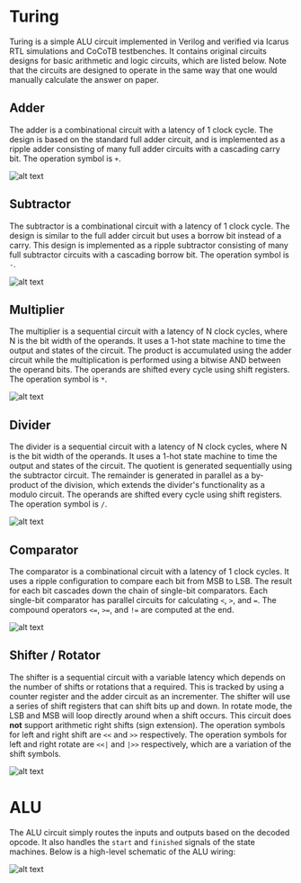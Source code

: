 # Turing

Turing is a simple ALU circuit implemented in Verilog and verified via Icarus RTL simulations and CoCoTB testbenches.  It contains original circuits designs for basic arithmetic and logic circuits, which are listed below.  Note that the circuits are designed to operate in the same way that one would manually calculate the answer on paper.

## Adder

The adder is a combinational circuit with a latency of 1 clock cycle.  The design is based on the standard full adder circuit, and is implemented as a ripple adder consisting of many full adder circuits with a cascading carry bit.  The operation symbol is `+`.

![alt text](schematics/adder.jpg)

## Subtractor

The subtractor is a combinational circuit with a latency of 1 clock cycle.  The design is similar to the full adder circuit but uses a borrow bit instead of a carry.  This design is implemented as a ripple subtractor consisting of many full subtractor circuits with a cascading borrow bit.  The operation symbol is `-`.

![alt text](schematics/subtractor.jpg)

## Multiplier

The multiplier is a sequential circuit with a latency of N clock cycles, where N is the bit width of the operands.  It uses a 1-hot state machine to time the output and states of the circuit.  The product is accumulated using the adder circuit while the multiplication is performed using a bitwise AND between the operand bits.  The operands are shifted every cycle using shift registers.  The operation symbol is `*`.

![alt text](schematics/multiplier.jpg)

## Divider

The divider is a sequential circuit with a latency of N clock cycles, where N is the bit width of the operands.  It uses a 1-hot state machine to time the output and states of the circuit.  The quotient is generated sequentially using the subtractor circuit.  The remainder is generated in parallel as a by-product of the division, which extends the divider's functionality as a modulo circuit.  The operands are shifted every cycle using shift registers.  The operation symbol is `/`.

![alt text](schematics/divider.jpg)

## Comparator

The comparator is a combinational circuit with a latency of 1 clock cycles.  It uses a ripple configuration to compare each bit from MSB to LSB.  The result for each bit cascades down the chain of single-bit comparators.  Each single-bit comparator has parallel circuits for calculating `<`, `>`, and `=`.  The compound operators `<=`, `>=`, and `!=` are computed at the end.

![alt text](schematics/comparator.jpg)

## Shifter / Rotator

The shifter is a sequential circuit with a variable latency which depends on the number of shifts or rotations that a required.  This is tracked by using a counter register and the adder circuit as an incrementer.  The shifter will use a series of shift registers that can shift bits up and down.  In rotate mode, the LSB and MSB will loop directly around when a shift occurs.  This circuit does **not** support arithmetic right shifts (sign extension).  The operation symbols for left and right shift are `<<` and `>>` respectively.  The operation symbols for left and right rotate are `<<|` and `|>>` respectively, which are a variation of the shift symbols.

![alt text](schematics/shifter.jpg)

# ALU

The ALU circuit simply routes the inputs and outputs based on the decoded opcode.  It also handles the `start` and `finished` signals of the state machines.  Below is a high-level schematic of the ALU wiring:

![alt text](schematics/alu.jpg)

